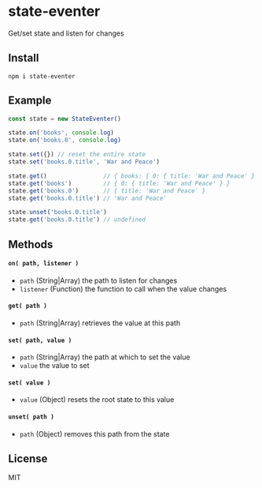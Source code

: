 # state-eventer

Get/set state and listen for changes

## Install

```
npm i state-eventer
```

## Example

```js
const state = new StateEventer()

state.on('books', console.log)
state.on('books.0', console.log)

state.set({}) // reset the entire state
state.set('books.0.title', 'War and Peace')

state.get()                // { books: { 0: { title: 'War and Peace' } } }
state.get('books')         // { 0: { title: 'War and Peace' } }
state.get('books.0')       // { title: 'War and Peace' }
state.get('books.0.title') // 'War and Peace'

state.unset('books.0.title')
state.get('books.0.title') // undefined
```

## Methods

#### `on( path, listener )`
- `path` (String|Array) the path to listen for changes
- `listener` (Function) the function to call when the value changes

#### `get( path )`
- `path` (String|Array) retrieves the value at this path

#### `set( path, value )`
- `path` (String|Array) the path at which to set the value
- `value` the value to set

#### `set( value )`
- `value` (Object) resets the root state to this value

#### `unset( path )`
- `path` (Object) removes this path from the state

## License

MIT
